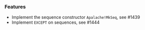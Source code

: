 <!-- NOTE:
     Release notes for unreleased changes go here, following this format:

        ### Features

         * Change description, see #123

        ### Bug fixes

         * Some bug fix, see #124

     DO NOT LEAVE A BLANK LINE BELOW THIS PREAMBLE -->
### Features

 * Implement the sequence constructor `Apalache!MkSeq`, see #1439
 * Implement `EXCEPT` on sequences, see #1444

